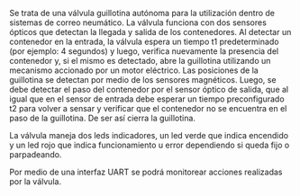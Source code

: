 Se trata de una válvula guillotina autónoma para la utilización dentro de sistemas de correo neumático.
La válvula funciona con dos sensores ópticos que detectan la llegada y salida de los contenedores. Al detectar un contenedor en la entrada, la válvula espera un tiempo t1 predeterminado (por ejemplo: 4 segundos) y luego, verifica nuevamente la presencia del contenedor y, si el mismo es detectado, abre la guillotina utilizando un mecanismo accionado por un motor eléctrico. Las posiciones de la guillotina se detectan por medio de los sensores magnéticos. Luego, se debe detectar el paso del contenedor por el sensor óptico de salida, que al igual que en el sensor de entrada debe esperar un tiempo preconfigurado t2 para volver a sensar y verificar que el contenedor no se encuentra en el paso de la guillotina. De ser así cierra la guillotina.

La válvula maneja dos leds indicadores, un led verde que indica encendido y un led rojo que indica funcionamiento u error dependiendo si queda fijo o parpadeando.

Por medio de una interfaz UART se podrá monitorear acciones realizadas por la válvula.
